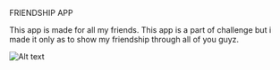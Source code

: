 FRIENDSHIP APP

This app is made for all my friends. This app is a part of challenge but i made it only as to show my friendship through all of you guyz.


![Alt text](https://imgur.com/MkbuR9C " MainScreen")


